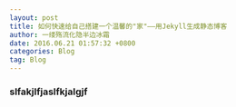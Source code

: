 ```yaml
---
layout: post
title: 如何快速给自己搭建一个温馨的"家"——用Jekyll生成静态博客
author: 一缕殇流化隐半边冰霜
date: 2016.06.21 01:57:32 +0800
categories: Blog
tag: Blog
---
```


### slfakjlfjaslfkjalgjf
